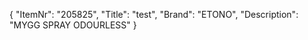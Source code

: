 {
  "ItemNr": "205825",
  "Title": "test",
  "Brand": "ETONO",
  "Description": "MYGG SPRAY ODOURLESS"
}